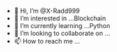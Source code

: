 - 👋 Hi, I’m @X-Radd999
- 👀 I’m interested in ...Blockchain
- 🌱 I’m currently learning ...Python
- 💞️ I’m looking to collaborate on ...
- 📫 How to reach me ...

<!---
X-Radd999/X-Radd999 is a ✨ special ✨ repository because its `README.md` (this file) appears on your GitHub profile.
You can click the Preview link to take a look at your changes.
--->
